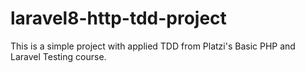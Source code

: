 # laravel8-http-tdd-project
This is a simple project with applied TDD from Platzi's Basic PHP and Laravel Testing course.
